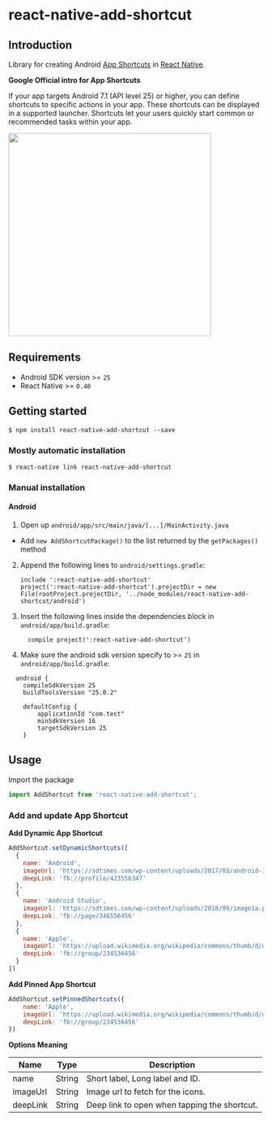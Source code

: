 # react-native-add-shortcut

## Introduction
Library for creating Android [App Shortcuts](https://developer.android.com/guide/topics/ui/shortcuts.html) in [React Native](http://facebook.github.io/react-native).

**Google Official intro for App Shortcuts**

If your app targets Android 7.1 (API level 25) or higher, you can define shortcuts to specific actions in your app. These shortcuts can be displayed in a supported launcher. Shortcuts let your users quickly start common or recommended tasks within your app.

<img src="https://developer.android.com/images/guide/topics/ui/shortcuts.png" height="400" />

## Requirements
- Android SDK version >= `25`
- React Native >= `0.40`

## Getting started

`$ npm install react-native-add-shortcut --save`

### Mostly automatic installation

`$ react-native link react-native-add-shortcut`

### Manual installation

#### Android

1. Open up `android/app/src/main/java/[...]/MainActivity.java`
  - Add `new AddShortcutPackage()` to the list returned by the `getPackages()` method
2. Append the following lines to `android/settings.gradle`:
  	```
  	include ':react-native-add-shortcut'
  	project(':react-native-add-shortcut').projectDir = new File(rootProject.projectDir, '../node_modules/react-native-add-shortcut/android')
  	```
3. Insert the following lines inside the dependencies block in `android/app/build.gradle`:
  	```
      compile project(':react-native-add-shortcut')
  	```
4. Make sure the android sdk version specify to >= `25` in `android/app/build.gradle`:
  ```
    android {
      compileSdkVersion 25
      buildToolsVersion "25.0.2"

      defaultConfig {
          applicationId "com.test"
          minSdkVersion 16
          targetSdkVersion 25
      }
  ```

## Usage
Import the package
```js
import AddShortcut from 'react-native-add-shortcut';
```

### Add and update App Shortcut

**Add Dynamic App Shortcut**
```js
AddShortcut.setDynamicShortcuts([
  {
    name: 'Android',
    imageUrl: 'https://sdtimes.com/wp-content/uploads/2017/03/android-1904852_1920.jpg',
    deepLink: 'fb://profile/423556347'
  },
  {
    name: 'Android Studio',
    imageUrl: 'https://sdtimes.com/wp-content/uploads/2018/09/image1a.png',
    deepLink: 'fb://page/346556456'
  },
  {
    name: 'Apple',
    imageUrl: 'https://upload.wikimedia.org/wikipedia/commons/thumb/d/df/Apple-Apple.svg/1000px-Apple-Apple.svg.png',
    deepLink: 'fb://group/234536456'
  }
])
```

**Add Pinned App Shortcut**
```js
AddShortcut.setPinnedShortcuts({
    name: 'Apple',
    imageUrl: 'https://upload.wikimedia.org/wikipedia/commons/thumb/d/df/Apple-Apple.svg/1000px-Apple-Apple.svg.png',
    deepLink: 'fb://group/234536456'
})
```

**Options Meaning**

| Name | Type | Description |
| --- | ---  | --- |
| name | String | Short label, Long label and ID. |
| imageUrl | String | Image url to fetch for the icons. |
| deepLink | String | Deep link to open when tapping the shortcut. |

